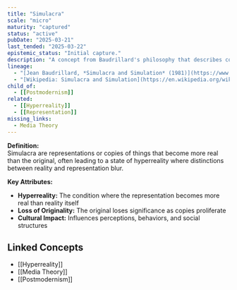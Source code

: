 ```yaml
---
title: "Simulacra"
scale: "micro"
maturity: "captured"
status: "active"
pubDate: "2025-03-21"
last_tended: "2025-03-22"
epistemic_status: "Initial capture."
description: "A concept from Baudrillard's philosophy that describes copies or representations of things that have no original, creating a hyperreality."
lineage:
  - "[Jean Baudrillard, *Simulacra and Simulation* (1981)](https://www.google.com/search?q=Jean+Baudrillard+Simulacra+and+Simulation+site:books.google.com)"
  - "[Wikipedia: Simulacra and Simulation](https://en.wikipedia.org/wiki/Simulacra_and_Simulation)"
child_of:
  - [[Postmodernism]]
related:
  - [[Hyperreality]]
  - [[Representation]]
missing_links:
  - Media Theory
---
```

**Definition:**  
Simulacra are representations or copies of things that become more real than the original, often leading to a state of hyperreality where distinctions between reality and representation blur.

**Key Attributes:**  
- **Hyperreality:** The condition where the representation becomes more real than reality itself  
- **Loss of Originality:** The original loses significance as copies proliferate  
- **Cultural Impact:** Influences perceptions, behaviors, and social structures

## Linked Concepts
- [[Hyperreality]]
- [[Media Theory]]
- [[Postmodernism]]
